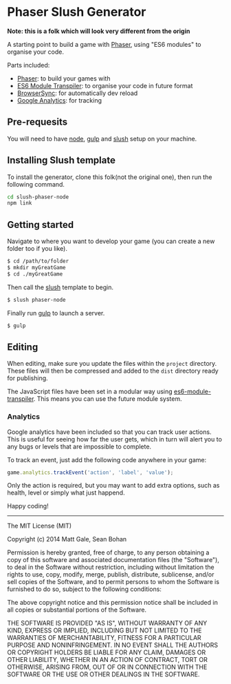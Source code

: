 # Phaser Slush Generator

**Note: this is a folk which will look very different from the origin** 

A starting point to build a game with [Phaser][phaser], using "ES6 modules" to organise your code.

Parts included:

- [Phaser][phaser]: to build your games with
- [ES6 Module Transpiler][es6-module-transpiler]: to organise your code in future format
- [BrowserSync][browsersync]: for automatically dev reload
- [Google Analytics][analytics]: for tracking

## Pre-requesits

You will need to have [node][node], [gulp][gulp] and [slush][slush] setup on your machine.

## Installing Slush template

To install the generator, clone this folk(not the original one), then run the following command.

```sh
cd slush-phaser-node
npm link
```

## Getting started

Navigate to where you want to develop your game (you can create a new folder too if you like).

```sh
$ cd /path/to/folder
$ mkdir myGreatGame
$ cd ./myGreatGame
```


Then call the [slush][slush] template to begin.

```sh
$ slush phaser-node
```


Finally run [gulp][gulp] to launch a server.

```sh
$ gulp
```

## Editing

When editing, make sure you update the files within the `project` directory. These files will then be compressed and added to the `dist` directory ready for publishing.

The JavaScript files have been set in a modular way using [es6-module-transpiler][es6-module-transpiler]. This means you can use the future module system.

### Analytics

Google analytics have been included so that you can track user actions. This is useful for seeing how far the user gets, which in turn will alert you to any bugs or levels that are impossible to complete.

To track an event, just add the following code anywhere in your game:

``` javascript
game.analytics.trackEvent('action', 'label', 'value');
```

Only the action is required, but you may want to add extra options, such as health, level or simply what just happend.

Happy coding!

---

The MIT License (MIT)

Copyright (c) 2014 Matt Gale, Sean Bohan

Permission is hereby granted, free of charge, to any person obtaining a copy
of this software and associated documentation files (the "Software"), to deal
in the Software without restriction, including without limitation the rights
to use, copy, modify, merge, publish, distribute, sublicense, and/or sell
copies of the Software, and to permit persons to whom the Software is
furnished to do so, subject to the following conditions:

The above copyright notice and this permission notice shall be included in
all copies or substantial portions of the Software.

THE SOFTWARE IS PROVIDED "AS IS", WITHOUT WARRANTY OF ANY KIND, EXPRESS OR
IMPLIED, INCLUDING BUT NOT LIMITED TO THE WARRANTIES OF MERCHANTABILITY,
FITNESS FOR A PARTICULAR PURPOSE AND NONINFRINGEMENT. IN NO EVENT SHALL THE
AUTHORS OR COPYRIGHT HOLDERS BE LIABLE FOR ANY CLAIM, DAMAGES OR OTHER
LIABILITY, WHETHER IN AN ACTION OF CONTRACT, TORT OR OTHERWISE, ARISING FROM,
OUT OF OR IN CONNECTION WITH THE SOFTWARE OR THE USE OR OTHER DEALINGS IN
THE SOFTWARE.

[node]:         http://nodejs.org/
[gulp]:         http://gulpjs.com/
[slush]:        https://github.com/klei/slush
[browsersync]:  http://www.browsersync.io/
[phaser]:       http://phaser.io/
[es6-module-transpiler]:     https://github.com/square/es6-module-transpiler
[analytics]:    http://www.google.com/analytics/
